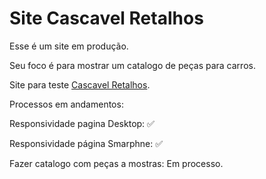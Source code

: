 # Site Cascavel Retalhos
Esse é um site em produção.

Seu foco é para mostrar um catalogo de peças para carros.

Site para teste [Cascavel Retalhos](https://vinnialves.github.io/Retalhos/Home.html).

Processos em andamentos:

Responsividade pagina Desktop: ✅

Responsividade página Smarphne: ✅

Fazer catalogo com peças a mostras: Em processo.
